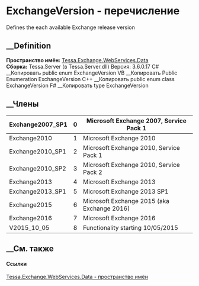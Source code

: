 # ExchangeVersion - перечисление
Defines the each available Exchange release version
## __Definition
 **Пространство имён:**
[Tessa.Exchange.WebServices.Data](N_Tessa_Exchange_WebServices_Data.htm)  
 **Сборка:** Tessa.Server (в Tessa.Server.dll) Версия: 3.6.0.17
C# __Копировать
     public enum ExchangeVersion
VB __Копировать
     Public Enumeration ExchangeVersion
C++ __Копировать
     public enum class ExchangeVersion
F# __Копировать
     type ExchangeVersion
##  __Члены
Exchange2007_SP1| 0|  Microsoft Exchange 2007, Service Pack 1  
---|---|---  
Exchange2010| 1|  Microsoft Exchange 2010  
Exchange2010_SP1| 2|  Microsoft Exchange 2010, Service Pack 1  
Exchange2010_SP2| 3|  Microsoft Exchange 2010, Service Pack 2  
Exchange2013| 4|  Microsoft Exchange 2013  
Exchange2013_SP1| 5|  Microsoft Exchange 2013 SP1  
Exchange2015| 6|  Microsoft Exchange 2015 (aka Exchange 2016)  
Exchange2016| 7|  Microsoft Exchange 2016  
V2015_10_05| 8|  Functionality starting 10/05/2015  
## __См. также
#### Ссылки
[Tessa.Exchange.WebServices.Data - пространство
имён](N_Tessa_Exchange_WebServices_Data.htm)
